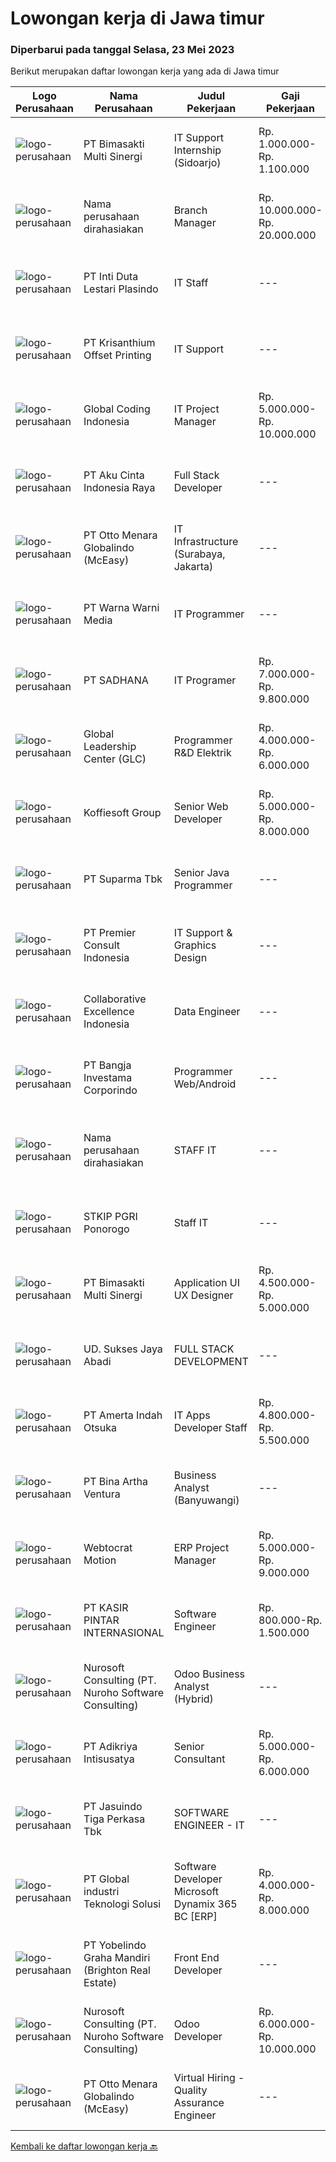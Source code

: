 
  # Lowongan kerja di Jawa timur

  ### Diperbarui pada tanggal Selasa, 23 Mei 2023

  Berikut merupakan daftar lowongan kerja yang ada di Jawa timur

  |Logo Perusahaan | Nama Perusahaan | Judul Pekerjaan | Gaji Pekerjaan | Lokasi | Deskripsi | Tanggal diunggah | Pranala |
  | -------------- | --------------- | --------------- | --------- | --------- | -------------- | ------- | ----------- |
  |![logo-perusahaan](https://image-service-cdn.seek.com.au/3c3597528a656ba0a7299263a04fc9ed9cb02b85/ee4dce1061f3f616224767ad58cb2fc751b8d2dc)|PT Bimasakti Multi Sinergi|IT Support Internship (Sidoarjo)|Rp. 1.000.000-Rp. 1.100.000|Sidoarjo|Requirements: Last semester student or fresher from bachelor degree in information technology or related Having knowledge about basic MVWARE, basic...|Senin, 22 Mei 2023|https://www.jobstreet.co.id/id/job/it-support-internship-sidoarjo-4342009?token=0~20d11cac-9132-4b4a-b9d9-92855e979a04&sectionRank=1&jobId=jobstreet-id-job-4342009|
|![logo-perusahaan](https://i.ibb.co/sqvTCh9/112815900-stock-vector-no-image-available-icon-flat-vector.webp)|Nama perusahaan dirahasiakan|Branch Manager|Rp. 10.000.000-Rp. 20.000.000|Surabaya|Requirements :1. S1 management bisnis / pemasaran2. Minimum 3-5 tahun pengalaman sebagai Branch Manager di bidang ISP lebih diutamakan3. Strong...|Senin, 22 Mei 2023|https://www.jobstreet.co.id/id/job/branch-manager-4341459?token=0~20d11cac-9132-4b4a-b9d9-92855e979a04&sectionRank=2&jobId=jobstreet-id-job-4341459|
|![logo-perusahaan](https://image-service-cdn.seek.com.au/a1cbf87a1d7442aa3a2e40f55373fc6f8edb8216/ee4dce1061f3f616224767ad58cb2fc751b8d2dc)|PT Inti Duta Lestari Plasindo|IT Staff|---|Surabaya|Mengembangkan dan troubleshooting coding software dan aplikasi sesuai dengan kebutuhan. Melakukan instalasi, pemeliharaan dan perbaikan software,...|Jumat, 19 Mei 2023|https://www.jobstreet.co.id/id/job/it-staff-4339440?token=0~20d11cac-9132-4b4a-b9d9-92855e979a04&sectionRank=3&jobId=jobstreet-id-job-4339440|
|![logo-perusahaan](https://image-service-cdn.seek.com.au/9b8a3a285238600365fdf67046f12d241e77b581/ee4dce1061f3f616224767ad58cb2fc751b8d2dc)|PT Krisanthium Offset Printing|IT Support|---|Surabaya|Kualifikasi : Usia 25 – 30 tahun Minimal D III Tehnik Teknik Informatika/Sistem Informasi/Ilmu komputer atau setara Pengalaman minimum 1 tahun...|Jumat, 19 Mei 2023|https://www.jobstreet.co.id/id/job/it-support-4339541?token=0~20d11cac-9132-4b4a-b9d9-92855e979a04&sectionRank=4&jobId=jobstreet-id-job-4339541|
|![logo-perusahaan](https://image-service-cdn.seek.com.au/7778058792d8b522036e5bea8aee6b52aa4d872a/ee4dce1061f3f616224767ad58cb2fc751b8d2dc)|Global Coding Indonesia|IT Project Manager|Rp. 5.000.000-Rp. 10.000.000|Malang|Job Description: Strong in project planning and management Able to manage multi-task projects Responsible with project timeline and deliverable...|Sabtu, 20 Mei 2023|https://www.jobstreet.co.id/id/job/it-project-manager-4329868?token=0~20d11cac-9132-4b4a-b9d9-92855e979a04&sectionRank=5&jobId=jobstreet-id-job-4329868|
|![logo-perusahaan](https://image-service-cdn.seek.com.au/2b7b71d81796346b28d1ac96cab2e63ffaeef7fc/ee4dce1061f3f616224767ad58cb2fc751b8d2dc)|PT Aku Cinta Indonesia Raya|Full Stack Developer|---|Jawa Timur|Job Descriptions Compile and analyze data, processes, and codes to troubleshoot problems and identify areas for improvement Collaborating with the...|Senin, 22 Mei 2023|https://www.jobstreet.co.id/id/job/full-stack-developer-4342860?token=0~20d11cac-9132-4b4a-b9d9-92855e979a04&sectionRank=6&jobId=jobstreet-id-job-4342860|
|![logo-perusahaan](https://image-service-cdn.seek.com.au/d2fdc8f770780672c481f96da84f09bace4e0084/ee4dce1061f3f616224767ad58cb2fc751b8d2dc)|PT Otto Menara Globalindo (McEasy)|IT Infrastructure (Surabaya, Jakarta)|---|Jakarta Raya|Job Description: Designing the network infrastructure in the company Conduct site reliability testing Manage hardware storage and cloud storage system...|Jumat, 19 Mei 2023|https://www.jobstreet.co.id/id/job/it-infrastructure-surabaya-jakarta-4339516?token=0~20d11cac-9132-4b4a-b9d9-92855e979a04&sectionRank=7&jobId=jobstreet-id-job-4339516|
|![logo-perusahaan](https://image-service-cdn.seek.com.au/8a8aab9f7ef38dece8f0c386a0ab89b374c831c5/ee4dce1061f3f616224767ad58cb2fc751b8d2dc)|PT Warna Warni Media|IT Programmer|---|Surabaya|Deskripsi: Membuat aplikasi sesuai dengan kebutuhan perusahaan, termasuk existing aplikasi Mewujudkan desain web, program ERP menjadi system yang...|Sabtu, 20 Mei 2023|https://www.jobstreet.co.id/id/job/it-programmer-4329121?token=0~20d11cac-9132-4b4a-b9d9-92855e979a04&sectionRank=8&jobId=jobstreet-id-job-4329121|
|![logo-perusahaan](https://image-service-cdn.seek.com.au/bb28d42711dd85c079147868c5168c62f943355e/ee4dce1061f3f616224767ad58cb2fc751b8d2dc)|PT SADHANA|IT Programer|Rp. 7.000.000-Rp. 9.800.000|Pasuruan|* Melakukan analisa, membuat, test, memelihara serta dokumentasi program untuk kebutuhan perusahaan.* Memastikan dan mengevaluasi aplikasi yang...|Jumat, 19 Mei 2023|https://www.jobstreet.co.id/id/job/it-programer-4339071?token=0~20d11cac-9132-4b4a-b9d9-92855e979a04&sectionRank=9&jobId=jobstreet-id-job-4339071|
|![logo-perusahaan](https://image-service-cdn.seek.com.au/e7a3c8ae9ab75635f9c2cfef753fe81e8d109f02/ee4dce1061f3f616224767ad58cb2fc751b8d2dc)|Global Leadership Center (GLC)|Programmer R&D Elektrik|Rp. 4.000.000-Rp. 6.000.000|Surabaya|BEST MACHINE TO HELP HUMANOne of Our Clients is HiringKlien kami, PT Industrial Robotic Automation (IRA) adalah perusahaan yang menciptakan solusi...|Minggu, 21 Mei 2023|https://www.jobstreet.co.id/id/job/programmer-r-d-elektrik-4330622?token=0~20d11cac-9132-4b4a-b9d9-92855e979a04&sectionRank=10&jobId=jobstreet-id-job-4330622|
|![logo-perusahaan](https://image-service-cdn.seek.com.au/207807e1b6aed1f9ef5496f854ce13ed2f41443c/ee4dce1061f3f616224767ad58cb2fc751b8d2dc)|Koffiesoft Group|Senior Web Developer|Rp. 5.000.000-Rp. 8.000.000|Surabaya|Berpengalaman minimal 5 tahun menggunakan PHP, HTML, CSS, JavascriptBerpengalaman menggunakan salah satu framework PHP seperti Laravel, CodeIgniter,...|Minggu, 21 Mei 2023|https://www.jobstreet.co.id/id/job/senior-web-developer-4331044?token=0~20d11cac-9132-4b4a-b9d9-92855e979a04&sectionRank=11&jobId=jobstreet-id-job-4331044|
|![logo-perusahaan](https://image-service-cdn.seek.com.au/82b75efcba87cd726beaad8112ac3955c5c4af13/ee4dce1061f3f616224767ad58cb2fc751b8d2dc)|PT Suparma Tbk|Senior Java Programmer|---|Surabaya|Deskripsi: Mempunyai tugas untuk mengembangkan, menciptakan, dan memodifikasi software aplikasi komputer ataupun program sesuai dengan prosedur dan...|Senin, 22 Mei 2023|https://www.jobstreet.co.id/id/job/senior-java-programmer-4342237?token=0~20d11cac-9132-4b4a-b9d9-92855e979a04&sectionRank=12&jobId=jobstreet-id-job-4342237|
|![logo-perusahaan](https://image-service-cdn.seek.com.au/543ca2ad19f1cf2cb8c2ce689309320d072fd116/ee4dce1061f3f616224767ad58cb2fc751b8d2dc)|PT Premier Consult Indonesia|IT Support & Graphics Design|---|Jawa Timur|QUALIFICATIONS: Candidate must possess at least Bachelor's Degree in Computer Science/Information Technology or equivalent At least 2 years of working...|Rabu, 17 Mei 2023|https://www.jobstreet.co.id/id/job/it-support-graphics-design-4337333?token=0~20d11cac-9132-4b4a-b9d9-92855e979a04&sectionRank=13&jobId=jobstreet-id-job-4337333|
|![logo-perusahaan](https://image-service-cdn.seek.com.au/7145b1ba6bc0dbd678e2bf86d776dd2b1b9b81f6/ee4dce1061f3f616224767ad58cb2fc751b8d2dc)|Collaborative Excellence Indonesia|Data Engineer|---|Bali|Job Description Develops or modifies data models, ETL processes, and BI tool solutions Ensures appropriate documentation for all development and...|Minggu, 21 Mei 2023|https://www.jobstreet.co.id/id/job/data-engineer-4331814?token=0~20d11cac-9132-4b4a-b9d9-92855e979a04&sectionRank=14&jobId=jobstreet-id-job-4331814|
|![logo-perusahaan](https://i.ibb.co/sqvTCh9/112815900-stock-vector-no-image-available-icon-flat-vector.webp)|PT Bangja Investama Corporindo|Programmer Web/Android|---|Sidoarjo|Responsibilities : Managing and make sure all application programs keep to standard requirement, documentation, and procedure. Communicates with...|Minggu, 21 Mei 2023|https://www.jobstreet.co.id/id/job/programmer-web-android-4330410?token=0~20d11cac-9132-4b4a-b9d9-92855e979a04&sectionRank=15&jobId=jobstreet-id-job-4330410|
|![logo-perusahaan](https://i.ibb.co/sqvTCh9/112815900-stock-vector-no-image-available-icon-flat-vector.webp)|Nama perusahaan dirahasiakan|STAFF IT|---|Jawa Timur|KUALIFIKASI : USIA MAKSIMAL 35 TAHUN PENDIDIKAN D3/S1 INFORMATIKA, TEKNIK JARINGAN, TEKNIK KOMPUTER (LEBIH DIUTAMAKAN) PENGALAMAN MINIMAL 3 TAHUN...|Rabu, 17 Mei 2023|https://www.jobstreet.co.id/id/job/staff-it-4338163?token=0~20d11cac-9132-4b4a-b9d9-92855e979a04&sectionRank=16&jobId=jobstreet-id-job-4338163|
|![logo-perusahaan](https://i.ibb.co/sqvTCh9/112815900-stock-vector-no-image-available-icon-flat-vector.webp)|STKIP PGRI Ponorogo|Staff IT|---|Ponorogo|Kualifikasi : Minimal lulusan (D1 Jurusan komputer, IT dan S1) Usia 35 tahun Diutamakan memiliki pengalaman kerja di bidang IT Support Memahami...|Jumat, 19 Mei 2023|https://www.jobstreet.co.id/id/job/staff-it-4339775?token=0~20d11cac-9132-4b4a-b9d9-92855e979a04&sectionRank=17&jobId=jobstreet-id-job-4339775|
|![logo-perusahaan](https://image-service-cdn.seek.com.au/3c3597528a656ba0a7299263a04fc9ed9cb02b85/ee4dce1061f3f616224767ad58cb2fc751b8d2dc)|PT Bimasakti Multi Sinergi|Application UI UX Designer|Rp. 4.500.000-Rp. 5.000.000|Sidoarjo|Job Descriptions : Creating feasible design for web, mobile web, and mobile applications Preparing the required assets to be used by developer for...|Senin, 22 Mei 2023|https://www.jobstreet.co.id/id/job/application-ui-ux-designer-4342349?token=0~20d11cac-9132-4b4a-b9d9-92855e979a04&sectionRank=18&jobId=jobstreet-id-job-4342349|
|![logo-perusahaan](https://i.ibb.co/sqvTCh9/112815900-stock-vector-no-image-available-icon-flat-vector.webp)|UD. Sukses Jaya Abadi|FULL STACK DEVELOPMENT|---|Surabaya|Job Requirement: Candidate must possess at least Diploma, Bachelor's Degree in Engineering (Computer/Telecommunication), Computer Science/Information...|Senin, 22 Mei 2023|https://www.jobstreet.co.id/id/job/full-stack-development-4341532?token=0~20d11cac-9132-4b4a-b9d9-92855e979a04&sectionRank=19&jobId=jobstreet-id-job-4341532|
|![logo-perusahaan](https://image-service-cdn.seek.com.au/3d0e6a97e5fee341b5e3bed11bbf40fe81a64afe/ee4dce1061f3f616224767ad58cb2fc751b8d2dc)|PT Amerta Indah Otsuka|IT Apps Developer Staff|Rp. 4.800.000-Rp. 5.500.000|Pasuruan|Qualifications:•       Minimum education Diploma in Information Technology /Computer Science/Software Engineering•        Experience min 1...|Selasa, 16 Mei 2023|https://www.jobstreet.co.id/id/job/it-apps-developer-staff-4336488?token=0~20d11cac-9132-4b4a-b9d9-92855e979a04&sectionRank=20&jobId=jobstreet-id-job-4336488|
|![logo-perusahaan](https://image-service-cdn.seek.com.au/f0261d19c15b4a7ad0edc9de580c4eba704e92a0/ee4dce1061f3f616224767ad58cb2fc751b8d2dc)|PT Bina Artha Ventura|Business Analyst (Banyuwangi)|---|Jawa Timur|Tugas dan Tanggung Jawab Pekerjaan: Pengelolaan Portfolio Pinjaman Melakukan verifikasi terhadap dokumen KYC, memastikan bahwa klien tersebut benar...|Jumat, 19 Mei 2023|https://www.jobstreet.co.id/id/job/business-analyst-banyuwangi-4339283?token=0~20d11cac-9132-4b4a-b9d9-92855e979a04&sectionRank=21&jobId=jobstreet-id-job-4339283|
|![logo-perusahaan](https://image-service-cdn.seek.com.au/67f035cfd3bab6aebebd245681d7034063c76ddb/ee4dce1061f3f616224767ad58cb2fc751b8d2dc)|Webtocrat Motion|ERP Project Manager|Rp. 5.000.000-Rp. 9.000.000|Surabaya|Candidate must possess at least a Computer Science/Information System/Economics/Accounting or equivalent Required skill(s): ERP SAP / Odoo / other ERP...|Kamis, 18 Mei 2023|https://www.jobstreet.co.id/id/job/erp-project-manager-4325067?token=0~20d11cac-9132-4b4a-b9d9-92855e979a04&sectionRank=22&jobId=jobstreet-id-job-4325067|
|![logo-perusahaan](https://image-service-cdn.seek.com.au/f234b70ad8e03e92661f032600938c63aeb124f3/ee4dce1061f3f616224767ad58cb2fc751b8d2dc)|PT KASIR PINTAR INTERNASIONAL|Software Engineer|Rp. 800.000-Rp. 1.500.000|Surabaya|Main Responsibility Building and maintaining internal application. Collaborating with QA on testing to make sure our app releases are always at their...|Jumat, 19 Mei 2023|https://www.jobstreet.co.id/id/job/software-engineer-4328236?token=0~20d11cac-9132-4b4a-b9d9-92855e979a04&sectionRank=23&jobId=jobstreet-id-job-4328236|
|![logo-perusahaan](https://image-service-cdn.seek.com.au/c113245923b72d0b6276d27d4c7a88eea9ca2fea/ee4dce1061f3f616224767ad58cb2fc751b8d2dc)|Nurosoft Consulting (PT. Nuroho Software Consulting)|Odoo Business Analyst (Hybrid)|---|Surabaya|Responsibilities Analyze customer business processes, write specifications, and suggest solutions Implement the agreed solutions Write test cases and...|Jumat, 19 Mei 2023|https://www.jobstreet.co.id/id/job/odoo-business-analyst-hybrid-4317774?token=0~20d11cac-9132-4b4a-b9d9-92855e979a04&sectionRank=24&jobId=jobstreet-id-job-4317774|
|![logo-perusahaan](https://image-service-cdn.seek.com.au/3f66afd60fced1fa945085b84065eb5257610930/ee4dce1061f3f616224767ad58cb2fc751b8d2dc)|PT Adikriya Intisusatya|Senior Consultant|Rp. 5.000.000-Rp. 6.000.000|Surabaya|Memberikan konsultasi kepada client mengenai kendala atau permasalahan yang terjadi pada software yang digunakan Memberikan pelatihan dan pendampingan...|Sabtu, 20 Mei 2023|https://www.jobstreet.co.id/id/job/senior-consultant-4340662?token=0~20d11cac-9132-4b4a-b9d9-92855e979a04&sectionRank=25&jobId=jobstreet-id-job-4340662|
|![logo-perusahaan](https://image-service-cdn.seek.com.au/f9cd043f1011fee386470591649d3e30b502df59/ee4dce1061f3f616224767ad58cb2fc751b8d2dc)|PT Jasuindo Tiga Perkasa Tbk|SOFTWARE ENGINEER - IT|---|Sidoarjo|Kualifikasi : Pendidikan minimal D3/S1 Teknik Informatika Berpengalaman minimal 3 tahun terutama sebagai back end dan front end developer Memiliki...|Kamis, 18 Mei 2023|https://www.jobstreet.co.id/id/job/software-engineer-it-4325665?token=0~20d11cac-9132-4b4a-b9d9-92855e979a04&sectionRank=26&jobId=jobstreet-id-job-4325665|
|![logo-perusahaan](https://image-service-cdn.seek.com.au/daa04274980a8a4bbf6837fc046fe2e5810cfe2a/ee4dce1061f3f616224767ad58cb2fc751b8d2dc)|PT Global industri Teknologi Solusi|Software Developer Microsoft Dynamix 365 BC [ERP]|Rp. 4.000.000-Rp. 8.000.000|Jakarta Barat|SOFTWARE DEVELOPER / PROGRAMMERRESPONSIBILITIES Analysing, designing, developing (including form and report) for company working system based on ERP...|Jumat, 19 Mei 2023|https://www.jobstreet.co.id/id/job/software-developer-microsoft-dynamix-365-bc-%5Berp%5D-4339382?token=0~20d11cac-9132-4b4a-b9d9-92855e979a04&sectionRank=27&jobId=jobstreet-id-job-4339382|
|![logo-perusahaan](https://image-service-cdn.seek.com.au/760ebdd89cb97e83e634d749e9a6eefd3ad2c34b/ee4dce1061f3f616224767ad58cb2fc751b8d2dc)|PT Yobelindo Graha Mandiri (Brighton Real Estate)|Front End Developer|---|Surabaya|Requirement:-Have at least 1 years of experience in web front-end development-Strong knowledge of HTML, CSS, and JavaScript-Familiarity with front-end...|Sabtu, 20 Mei 2023|https://www.jobstreet.co.id/id/job/front-end-developer-4340531?token=0~20d11cac-9132-4b4a-b9d9-92855e979a04&sectionRank=28&jobId=jobstreet-id-job-4340531|
|![logo-perusahaan](https://image-service-cdn.seek.com.au/f4ccb3c6c29b6a64ef7e0b54e72b5cd67e48f50c/ee4dce1061f3f616224767ad58cb2fc751b8d2dc)|Nurosoft Consulting (PT. Nuroho Software Consulting)|Odoo Developer|Rp. 6.000.000-Rp. 10.000.000|Jawa Timur|Odoo Developer will be responsible for Odoo customizations and will work closely with Business Analyst to develop Odoo customization according to...|Jumat, 19 Mei 2023|https://www.jobstreet.co.id/id/job/odoo-developer-4317759?token=0~20d11cac-9132-4b4a-b9d9-92855e979a04&sectionRank=29&jobId=jobstreet-id-job-4317759|
|![logo-perusahaan](https://image-service-cdn.seek.com.au/d2fdc8f770780672c481f96da84f09bace4e0084/ee4dce1061f3f616224767ad58cb2fc751b8d2dc)|PT Otto Menara Globalindo (McEasy)|Virtual Hiring - Quality Assurance Engineer|---|Surabaya|Join us to connecting transportation and supply chain ecosystem in Indonesia.If you are final year student of full-time studies at a university, fresh...|Rabu, 17 Mei 2023|https://www.jobstreet.co.id/id/job/virtual-hiring-quality-assurance-engineer-4323923?token=0~20d11cac-9132-4b4a-b9d9-92855e979a04&sectionRank=30&jobId=jobstreet-id-job-4323923|


  [Kembali ke daftar lowongan kerja 🔙](../README.md#daftar-lowongan-kerja)
  